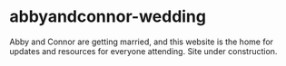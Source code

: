 # abbyandconnor-wedding

Abby and Connor are getting married, and this website is the home for updates and resources for everyone attending. Site under construction.